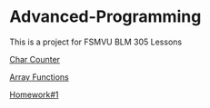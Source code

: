 # Advanced-Programming

This is a project for FSMVU BLM 305 Lessons

[Char Counter](https://burakeless.github.io/Advanced-Programming/Char%20Counter.html)

[Array Functions](https://burakeless.github.io/Advanced-Programming/Array%20Functions.html)

[Homework#1](https://burakeless.github.io/Advanced-Programming/Homework#1.html)
